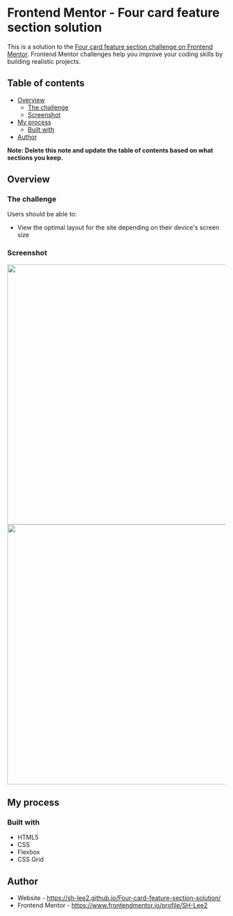 # Frontend Mentor - Four card feature section solution

This is a solution to the [Four card feature section challenge on Frontend Mentor](https://www.frontendmentor.io/challenges/four-card-feature-section-weK1eFYK). Frontend Mentor challenges help you improve your coding skills by building realistic projects. 

## Table of contents

- [Overview](#overview)
  - [The challenge](#the-challenge)
  - [Screenshot](#screenshot)
- [My process](#my-process)
  - [Built with](#built-with)
- [Author](#author)

**Note: Delete this note and update the table of contents based on what sections you keep.**

## Overview

### The challenge

Users should be able to:

- View the optimal layout for the site depending on their device's screen size

### Screenshot

<img src="https://user-images.githubusercontent.com/59095793/136512971-8ee7f307-70c0-4051-ad1b-16d9d969e350.png" width="600">
<img src="https://user-images.githubusercontent.com/59095793/136512973-bc847390-57b2-473c-82e1-6b7a326e645b.gif" width="600">

## My process

### Built with

- HTML5
- CSS
- Flexbox
- CSS Grid

## Author

- Website - https://sh-lee2.github.io/Four-card-feature-section-solution/
- Frontend Mentor - https://www.frontendmentor.io/profile/SH-Lee2


